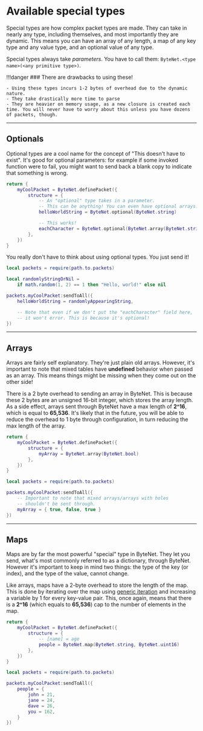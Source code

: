 <div class="docs" markdown="span">

<h1>Available special types</h1>

</div>

Special types are how complex packet types are made. They can take in nearly any type, including themselves, and most importantly they are dynamic. This means you can have an array of any length, a map of any key type and any value type, and an optional value of any type.

Special types always take *parameters*. You have to call them: `ByteNet.<type name>(<any primitive type>)`.

!!!danger
	### There are drawbacks to using these!

	- Using these types incurs 1-2 bytes of overhead due to the dynamic nature.
	- They take drastically more time to parse
	- They are heavier on memory usage, as a new closure is created each time. You will never have to worry about this unless you have dozens of packets, though.

---

## Optionals
Optional types are a cool name for the concept of "This doesn't have to exist". It's good for optional parameters: for example if some invoked function were to fail, you might want to send back a blank copy to indicate that something is wrong.

```lua title="packets.luau"
return {
	myCoolPacket = ByteNet.definePacket({
		structure = {
			-- An "optional" type takes in a parameter.
			-- This can be anything! You can even have optional arrays.
			helloWorldString = ByteNet.optional(ByteNet.string)

			-- This works!
			eachCharacter = ByteNet.optional(ByteNet.array(ByteNet.string))
		},
	})
}
```
You really don't have to think about using optional types. You just send it!
```lua title="server.luau"
local packets = require(path.to.packets)

local randomlyStringOrNil = 
	if math.random(1, 2) == 1 then "Hello, world!" else nil

packets.myCoolPacket:sendToAll({
	helloWorldString = randomlyAppearingString,

	-- Note that even if we don't put the "eachCharacter" field here,
	-- it won't error. This is because it's optional!
})
```

---

## Arrays
Arrays are fairly self explanatory. They're just plain old arrays. However, it's important to note that mixed tables have **undefined** behavior when passed as an array. This means things might be missing when they come out on the other side!

There is a 2 byte overhead to sending an array in ByteNet. This is because these 2 bytes are an unsigned 16-bit integer, which stores the array length. As a side effect, arrays sent through ByteNet have a max length of **2^16**, which is equal to **65,536**. It's likely that in the future, you will be able to reduce the overhead to 1 byte through configuration, in turn reducing the max length of the array.

```lua title="packets.luau"
return {
	myCoolPacket = ByteNet.definePacket({
		structure = {
			myArray = ByteNet.array(ByteNet.bool)
		},
	})
}
```

```lua title="server.luau"
local packets = require(path.to.packets)

packets.myCoolPacket:sendToAll({
	-- Important to note that mixed arrays/arrays with holes
	-- shouldn't be sent through.
	myArray = { true, false, true }
})
```

---

## Maps
Maps are by far the most powerful "special" type in ByteNet. They let you send, what's most commonly referred to as a dictionary, through ByteNet. However it's important to keep in mind two things: the type of the key (or index), and the type of the value, cannot change.

Like arrays, maps have a 2-byte overhead to store the length of the map. This is done by iterating over the map using <a href="https://devforum.roblox.com/t/luau-recap-may-2022/1818869">generic iteration</a> and increasing a variable by 1 for every key-value pair. This, once again, means that there is a **2^16** (which equals to **65,536**) cap to the number of elements in the map.

```lua title="packets.luau"
return {
	myCoolPacket = ByteNet.definePacket({
		structure = {
			-- [name] = age
			people = ByteNet.map(ByteNet.string, ByteNet.uint16)
		},
	})
}
```

```lua title="server.luau"
local packets = require(path.to.packets)

packets.myCoolPacket:sendToAll({
	people = {
		john = 21,
		jane = 24,
		dave = 26,
		you = 162,
	}
})
```